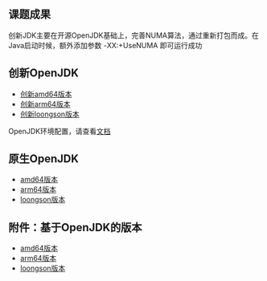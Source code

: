 ## 课题成果

创新JDK主要在开源OpenJDK基础上，完善NUMA算法，通过重新打包而成。在Java启动时候，额外添加参数 -XX:+UseNUMA 即可运行成功

## 创新OpenJDK

- [创新amd64版本](http://39.106.40.190/jdk/tongtech/amd64/tongtech-jdk8-b120-amd64.tar.gz)
- [创新arm64版本](http://39.106.40.190/jdk/tongtech/arm64/tongtech-jdk8-b120-arm64.tar.gz)
- [创新loongson版本]()

OpenJDK环境配置，请查看[文档](http://39.106.40.190/jdk/tongtech/arm64/readme)

## 原生OpenJDK

- [amd64版本](http://39.106.40.190/jdk/community/amd64/readme)
- [arm64版本](http://39.106.40.190/jdk/community/arm64/readme)
- [loongson版本](http://39.106.40.190/jdk/community/loongson/loongson_openjdk8.1.7-jdk8u282b08-linux-loongson3a.tar.gz)

## 附件：基于OpenJDK的版本

- [amd64版本](https://hg.openjdk.java.net/jdk8/jdk8/)
- [arm64版本](http://hg.openjdk.java.net/aarch64-port/jdk8/)
- [loongson版本](http://hg.loongnix.org/)

